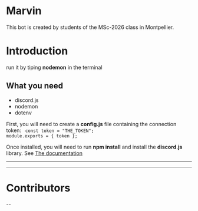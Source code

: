 # Marvin

This bot is created by students of the MSc-2026 class in Montpellier.

# Introduction

run it by tiping **nodemon** in the terminal

<h2>What you need</h2>
<ul>
    <li>discord.js</li>
    <li>nodemon</li>
    <li>dotenv</li>
</ul>


First, you will need to create a **config.js** file containing the connection token:
<code>
const token = "THE_TOKEN";
module.exports = { token };
</code>

Once installed, you will need to run **npm install** and install the **discord.js** library.
See <a href="https://discord.js.org/#/">The documentation</a>

<hr>

<!-- # Files

<ul>
    <li>Command = Here you have to write all yours commands</li>
    <li>Loader = Here you have to write all yours handlers (commands loader etc...)</li>
</ul> -->

<hr>

# Contributors
--